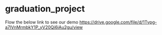 # graduation_project

Flow the below link to see our demo 
https://drive.google.com/file/d/1Tvpg-a7lVnMrmbkY1P_yV20Qi6iAu2gu/view
